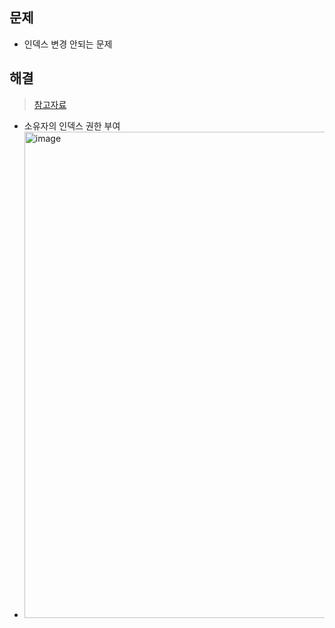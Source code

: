 ## 문제 
- 인덱스 변경 안되는 문제

## 해결
> [참고자료](https://logic.edchen.org/how-to-resolve-ora-01418-specified-index-does-not-exist/)
- 소유자의 인덱스 권한 부여
- <img width="778" alt="image" src="https://user-images.githubusercontent.com/61215550/224527919-b639a2f6-70f5-49b6-b191-ac02d0052e48.png">
